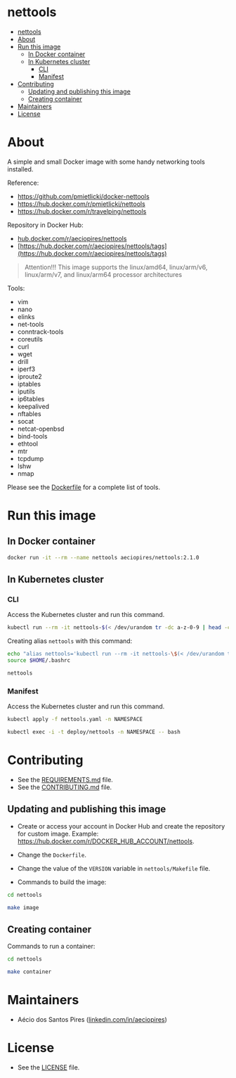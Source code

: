 # nettools

<!-- TOC -->

- [nettools](#nettools)
- [About](#about)
- [Run this image](#run-this-image)
  - [In Docker container](#in-docker-container)
  - [In Kubernetes cluster](#in-kubernetes-cluster)
    - [CLI](#cli)
    - [Manifest](#manifest)
- [Contributing](#contributing)
  - [Updating and publishing this image](#updating-and-publishing-this-image)
  - [Creating container](#creating-container)
- [Maintainers](#maintainers)
- [License](#license)

<!-- TOC -->

# About

A simple and small Docker image with some handy networking tools installed.

Reference:
* https://github.com/pmietlicki/docker-nettools
* https://hub.docker.com/r/pmietlicki/nettools
* https://hub.docker.com/r/travelping/nettools

Repository in Docker Hub:
* [hub.docker.com/r/aeciopires/nettools](https://hub.docker.com/r/aeciopires/nettools)
* [https://hub.docker.com/r/aeciopires/nettools/tags](https://hub.docker.com/r/aeciopires/nettools/tags)

> Attention!!!
> This image supports the linux/amd64, linux/arm/v6, linux/arm/v7, and linux/arm64 processor architectures

Tools:

* vim
* nano
* elinks
* net-tools
* conntrack-tools
* coreutils
* curl
* wget
* drill
* iperf3
* iproute2
* iptables
* iputils
* ip6tables
* keepalived
* nftables
* socat
* netcat-openbsd
* bind-tools
* ethtool
* mtr
* tcpdump
* lshw
* nmap

Please see the [Dockerfile](Dockerfile) for a complete list of tools.

# Run this image

## In Docker container

```bash
docker run -it --rm --name nettools aeciopires/nettools:2.1.0
```

## In Kubernetes cluster

### CLI

Access the Kubernetes cluster and run this command.

```bash
kubectl run --rm -it nettools-$(< /dev/urandom tr -dc a-z-0-9 | head -c${1:-4}) --image=aeciopires/nettools:2.1.0 -n NAMESPACE -- /bin/bash
```

Creating alias ``nettools`` with this command:

```bash
echo "alias nettools='kubectl run --rm -it nettools-\$(< /dev/urandom tr -dc a-z-0-9 | head -c${1:-4}) --image=aeciopires/nettools:2.1.0 -n NAMESPACE -- /bin/bash'" >> $HOME/.bashrc
source $HOME/.bashrc

nettools
```

### Manifest

Access the Kubernetes cluster and run this command.

```bash
kubectl apply -f nettools.yaml -n NAMESPACE

kubectl exec -i -t deploy/nettools -n NAMESPACE -- bash
```

# Contributing

* See the [REQUIREMENTS.md](REQUIREMENTS.md) file.
* See the [CONTRIBUTING.md](CONTRIBUTING.md) file.

## Updating and publishing this image

* Create or access your account in Docker Hub and create the repository for custom image. Example: https://hub.docker.com/r/DOCKER_HUB_ACCOUNT/nettools.

* Change the ``Dockerfile``.

* Change the value of the ``VERSION`` variable in ``nettools/Makefile`` file.

* Commands to build the image:

```bash
cd nettools

make image
```

## Creating container

Commands to run a container:

```bash
cd nettools

make container
```

# Maintainers

- Aécio dos Santos Pires ([linkedin.com/in/aeciopires](https://www.linkedin.com/in/aeciopires))

# License

* See the [LICENSE](LICENSE) file.

